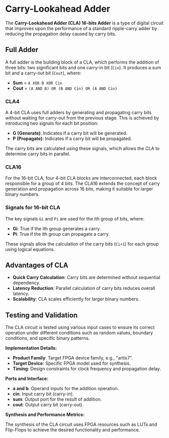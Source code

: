 # Carry-Lookahead Adder

The **Carry-Lookahead Adder (CLA) 16-bits Adder** is a type of digital circuit that improves upon the performance of a standard ripple-carry adder by reducing the propagation delay caused by carry bits.

## Full Adder

A full adder is the building block of a CLA, which performs the addition of three bits: two significant bits and one carry-in bit (`Cin`). It produces a sum bit and a carry-out bit (`Cout`), where:

- **Sum** = `A XOR B XOR Cin`
- **Cout** = `(A AND B) OR (B AND Cin) OR (A AND Cin)`

### CLA4

A 4-bit CLA uses full adders by generating and propagating carry bits without waiting for carry-out from the previous stage. This is achieved by introducing two signals for each bit position:

- **G (Generate)**: Indicates if a carry bit will be generated.
- **P (Propagate)**: Indicates if a carry bit will be propagated.

The carry bits are calculated using these signals, which allows the CLA to determine carry bits in parallel.

### CLA16

For the 16-bit CLA, four 4-bit CLA blocks are interconnected, each block responsible for a group of 4 bits. The CLA16 extends the concept of carry generation and propagation across 16 bits, making it suitable for larger binary numbers.

### Signals for 16-bit CLA

The key signals `Gi` and `Pi` are used for the ith group of bits, where:

- **Gi**: True if the ith group generates a carry.
- **Pi**: True if the ith group can propagate a carry.

These signals allow the calculation of the carry bits (`Ci+1`) for each group using logical equations.

## Advantages of CLA

- **Quick Carry Calculation**: Carry bits are determined without sequential dependency.
- **Latency Reduction**: Parallel calculation of carry bits reduces overall latency.
- **Scalability**: CLA scales efficiently for larger binary numbers.

## Testing and Validation

The CLA circuit is tested using various input cases to ensure its correct operation under different conditions such as random values, boundary conditions, and specific binary patterns.

**Implementation Details:**

- **Product Family**: Target FPGA device family, e.g., "artix7".
- **Target Device**: Specific FPGA model used for synthesis.
- **Timing**: Design constraints for clock frequency and propagation delay.

**Ports and Interface:**

- **a and b**: Operand inputs for the addition operation.
- **cin**: Input carry bit (carry-in).
- **sum**: Output port for the result of addition.
- **cout**: Output carry bit (carry-out).

**Synthesis and Performance Metrics:**

The synthesis of the CLA circuit uses FPGA resources such as LUTs and Flip-Flops to achieve the desired functionality and performance.
